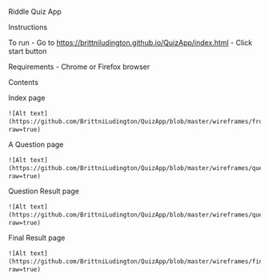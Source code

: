 Riddle Quiz App

Instructions

  To run
    - Go to https://brittniludington.github.io/QuizApp/index.html
    - Click start button
 
 Requirements
    - Chrome or Firefox browser
    
Contents

  Index page
  
    ![Alt text](https://github.com/BrittniLudington/QuizApp/blob/master/wireframes/frontPage.png?raw=true)
    
 
  A Question page
  
    ![Alt text](https://github.com/BrittniLudington/QuizApp/blob/master/wireframes/question.png?raw=true)
    
 Question Result page
 
    ![Alt text](https://github.com/BrittniLudington/QuizApp/blob/master/wireframes/questionResult.png?raw=true)
    
 Final Result page
 
    ![Alt text](https://github.com/BrittniLudington/QuizApp/blob/master/wireframes/finalResult.png?raw=true)
